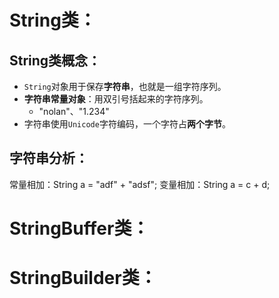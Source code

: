 # String类：
## String类概念：

- `String`对象用于保存**字符串**，也就是一组字符序列。
- **字符串常量对象**：用双引号括起来的字符序列。
   - "nolan"、"1.234"
- 字符串使用`Unicode`字符编码，一个字符占**两个字节**。
## 字符串分析：
常量相加：String a = "adf" + "adsf";
变量相加：String a = c + d;
# StringBuffer类：
# StringBuilder类：


